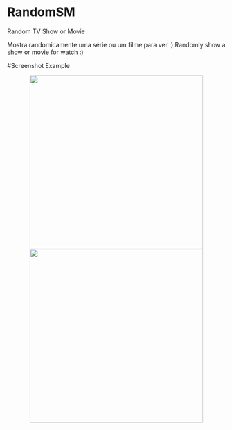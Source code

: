 # RandomSM
Random TV Show or Movie

Mostra randomicamente uma série ou um filme para ver :)
Randomly show a show or movie for watch :)

#Screenshot Example

<div align="center">
    <img src="https://i.gyazo.com/fa13922137415acb6f72fdf6cdfc1720.png" width="400px"</img> 
    <img src="https://i.gyazo.com/00ebf6886185d1f4dcb3e79533c3cff5.png" width="400px"</img> 
</div>
